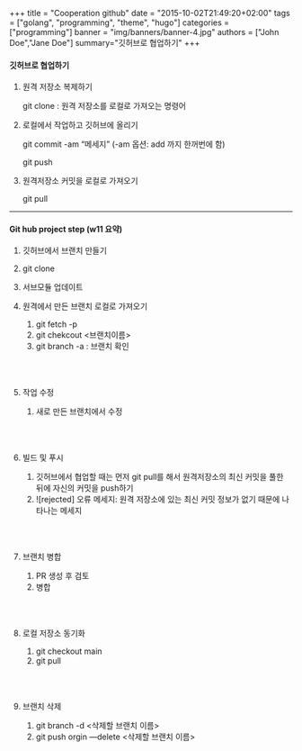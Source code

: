 +++
title = "Cooperation github"
date = "2015-10-02T21:49:20+02:00"
tags = ["golang", "programming", "theme", "hugo"]
categories = ["programming"]
banner = "img/banners/banner-4.jpg"
authors = ["John Doe","Jane Doe"]
summary="깃허브로 협업하기"
+++

#### 깃허브로 협업하기

1. 원격 저장소 복제하기 
    
    git clone <github-url> : 원격 저장소를 로컬로 가져오는 명령어
    
2. 로컬에서 작업하고 깃허브에 올리기 
    
    git commit -am “메세지” (-am 옵션: add 까지 한꺼번에 함)
    
    git push
    
3. 원격저장소 커밋을 로컬로 가져오기
    
    git pull

---------------------------

#### Git hub project step (w11 요약)
    
1. 깃허브에서 브랜치 만들기

2. git clone <github-url> 

3. 서브모듈 업데이트

4. 원격에서 만든 브랜치 로컬로 가져오기
    1. git fetch -p
    2. git chekcout <브랜치이름>
    3. git branch -a : 브랜치 확인  

<br/><br>

5. 작업 수정  

    1. 새로 만든 브랜치에서 수정

<br/><br>

6. 빌드 및 푸시    

    1. 깃허브에서 협업할 때는 먼저 git pull를 해서 원격저장소의 최신 커밋을 풀한 뒤에 자신의 커밋을 push하기
    2. ![rejected] 오류 메세지: 원격 저장소에 있는 최신 커밋 정보가 없기 때문에 나타나는 메세지   

<br/><br>

7. 브랜치 병합   

    1. PR 생성 후 검토
    2. 병합

<br/><br>

8. 로컬 저장소 동기화

    1. git checkout main
    2. git pull
    
<br/><br>

9. 브랜치 삭제

    1. git branch -d <삭제할 브랜치 이름>
    2. git push orgin —delete <삭제할 브랜치 이름>